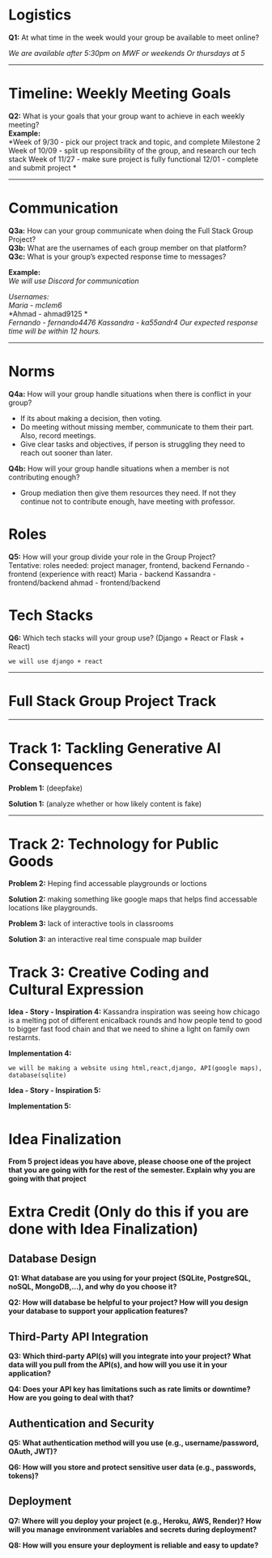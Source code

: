 # Logistics  

**Q1:** At what time in the week would your group be available to meet online?  

*We are available after 5:30pm on MWF or weekends 
Or thursdays at 5*  

---

# Timeline: Weekly Meeting Goals  

**Q2:** What is your goals that your group want to achieve in each weekly meeting?  
**Example:**  
*Week of 9/30 - pick our project track and topic, and complete Milestone 2
Week of 10/09 - split up responsibility of the group, and research our tech stack
Week of 11/27 - make sure project is fully functional 
12/01 - complete and submit project *  

---

# Communication  

**Q3a:** How can your group communicate when doing the Full Stack Group Project?  
**Q3b:** What are the usernames of each group member on that platform?  
**Q3c:** What is your group’s expected response time to messages?  

**Example:**  
*We will use Discord for communication*  

*Usernames:*  
*Maria - mclem6*  
*Ahmad - ahmad9125 *  
*Fernando - fernando4476* 
*Kassandra - ka55andr4* 
*Our expected response time will be within 12 hours.*  

---

# Norms  

**Q4a:** How will your group handle situations when there is conflict in your group?  
- If its about making a decision, then voting. 
- Do meeting without missing member, communicate to them their part. Also, record meetings.
- Give clear tasks and objectives, if person is struggling they need to reach out sooner than later.

**Q4b:** How will your group handle situations when a member is not contributing enough?  
- Group mediation then give them resources they need. If not they continue not to contribute enough, have meeting with professor. 


# Roles  

**Q5:** How will your group divide your role in the Group Project?  
Tentative: 
roles needed: project manager, frontend, backend
 Fernando - frontend (experience with react)
 Maria - backend
 Kassandra - frontend/backend
 ahmad - frontend/backend


# Tech Stacks

**Q6:** Which tech stacks will your group use? (Django + React or Flask + React)

    we will use django + react

---
# Full Stack Group Project Track  
---

# Track 1: Tackling Generative AI Consequences
**Problem 1:**  (deepfake)

**Solution 1:** (analyze whether or how likely content is fake)

---

# Track 2: Technology for Public Goods 

**Problem 2:** Heping find accessable playgrounds or loctions

**Solution 2:** making something like google maps that helps find accessable locations like playgrounds.

**Problem 3:**  lack of interactive tools in classrooms

**Solution 3:**  an interactive real time conspuale map builder

# Track 3: Creative Coding and Cultural Expression

**Idea - Story - Inspiration 4:**  Kassandra inspiration was seeing how chicago is a melting pot of different  enicalback rounds and how people tend to good to bigger fast food chain and that we need to shine a light on family own restarnts.

**Implementation 4:**

    we will be making a website using html,react,django, API(google maps), database(sqlite)

**Idea - Story - Inspiration 5:**

**Implementation 5:**


# Idea Finalization

**From 5 project ideas you have above, please choose one of the project that you are going with for the rest of the semester. Explain why you are going with that project**

# Extra Credit (Only do this if you are done with Idea Finalization)

## Database Design

**Q1: What database are you using for your project (SQLite, PostgreSQL, noSQL, MongoDB,...), and why do you choose it?**

**Q2: How will database be helpful to your project? How will you design your database to support your application features?**

## Third-Party API Integration

**Q3: Which third-party API(s) will you integrate into your project? What data will you pull from the API(s), and how will you use it in your application?**

**Q4: Does your API key has limitations such as rate limits or downtime? How are you going to deal with that?**

## Authentication and Security

**Q5: What authentication method will you use (e.g., username/password, OAuth, JWT)?**

**Q6: How will you store and protect sensitive user data (e.g., passwords, tokens)?**

## Deployment

**Q7: Where will you deploy your project (e.g., Heroku, AWS, Render)? How will you manage environment variables and secrets during deployment?**

**Q8: How will you ensure your deployment is reliable and easy to update?**